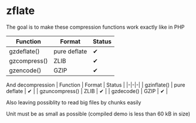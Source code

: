 # zflate

The goal is to make these compression functions work exactly like in PHP

| Function | Format | Status |
|-|-|-|
| gzdeflate() |  pure deflate | ✔ |
| gzcompress() |  ZLIB | ✔ |
| gzencode() |  GZIP | ✔ |

And decompression
| Function | Format | Status |
|-|-|-|
| gzinflate() |  pure deflate | ✔ |
| gzuncompress() |  ZLIB | ✔ |
| gzdecode() |  GZIP | ✔ |

Also leaving possiblity to read big files by chunks easily

Unit must be as small as possible (compiled demo is less than 60 kB in size)
